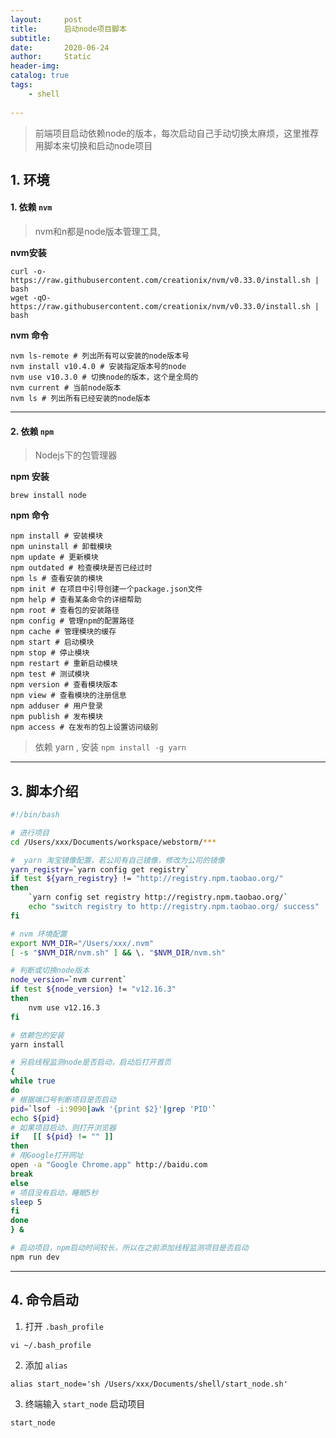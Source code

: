 ```yaml
---
layout:     post
title:      启动node项目脚本
subtitle:   
date:       2020-06-24
author:     Static
header-img: 
catalog: true
tags:
    - shell
    
---
```


> 前端项目启动依赖node的版本，每次启动自己手动切换太麻烦，这里推荐用脚本来切换和启动node项目

## 1. 环境

#### 1. 依赖 `nvm`

> nvm和n都是node版本管理工具,

**nvm安装**

```shell
curl -o- https://raw.githubusercontent.com/creationix/nvm/v0.33.0/install.sh | bash
wget -qO- https://raw.githubusercontent.com/creationix/nvm/v0.33.0/install.sh | bash
```

**nvm 命令**

```shell
nvm ls-remote # 列出所有可以安装的node版本号
nvm install v10.4.0 # 安装指定版本号的node
nvm use v10.3.0 # 切换node的版本，这个是全局的
nvm current # 当前node版本
nvm ls # 列出所有已经安装的node版本
```

---

#### 2. 依赖 `npm`

> Nodejs下的包管理器

**npm 安装**

```shell
brew install node
```

**npm 命令**

```shell
npm install # 安装模块
npm uninstall # 卸载模块
npm update # 更新模块
npm outdated # 检查模块是否已经过时
npm ls # 查看安装的模块
npm init # 在项目中引导创建一个package.json文件
npm help # 查看某条命令的详细帮助
npm root # 查看包的安装路径
npm config # 管理npm的配置路径
npm cache # 管理模块的缓存
npm start # 启动模块
npm stop # 停止模块
npm restart # 重新启动模块
npm test # 测试模块
npm version # 查看模块版本
npm view # 查看模块的注册信息
npm adduser # 用户登录
npm publish # 发布模块
npm access # 在发布的包上设置访问级别
```

> 依赖 yarn , 安装 `npm install -g yarn`

---

## 3. 脚本介绍

```bash
#!/bin/bash

# 进行项目
cd /Users/xxx/Documents/workspace/webstorm/***

#  yarn 淘宝镜像配置，若公司有自己镜像，修改为公司的镜像
yarn_registry=`yarn config get registry`
if test ${yarn_registry} != "http://registry.npm.taobao.org/"
then
	`yarn config set registry http://registry.npm.taobao.org/`
	echo "switch registry to http://registry.npm.taobao.org/ success"
fi

# nvm 环境配置
export NVM_DIR="/Users/xxx/.nvm"
[ -s "$NVM_DIR/nvm.sh" ] && \. "$NVM_DIR/nvm.sh"

# 判断或切换node版本
node_version=`nvm current`
if test ${node_version} != "v12.16.3"
then
	nvm use v12.16.3
fi

# 依赖包的安装
yarn install

# 另启线程监测node是否启动，启动后打开首页
{
while true
do
# 根据端口号判断项目是否启动
pid=`lsof -i:9090|awk '{print $2}'|grep 'PID'`
echo ${pid}
# 如果项目启动，则打开浏览器
if   [[ ${pid} != "" ]]
then
# 用Google打开网址
open -a "Google Chrome.app" http://baidu.com
break
else
# 项目没有启动，睡眠5秒
sleep 5
fi
done
} &

# 启动项目，npm启动时间较长，所以在之前添加线程监测项目是否启动
npm run dev
```

---

## 4. 命令启动

1. 打开 `.bash_profile`

```shell
vi ~/.bash_profile
```

2. 添加 `alias`

```shell
alias start_node='sh /Users/xxx/Documents/shell/start_node.sh'
```

3. 终端输入 `start_node` 启动项目

```shell
start_node
```